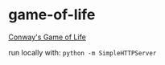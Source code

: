 # game-of-life
[Conway's Game of Life](https://en.wikipedia.org/wiki/Conway's_Game_of_Life)

run locally with:
`python -m SimpleHTTPServer`
